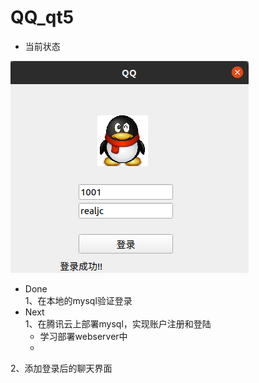# QQ_qt5
- 当前状态

![登陆界面](https://github.com/realjc/QQ_qt5/blob/main/doc/login.png)

- Done  
1、在本地的mysql验证登录
- Next  
1、在腾讯云上部署mysql，实现账户注册和登陆  
  - 学习部署webserver中 
  -  

2、添加登录后的聊天界面  
